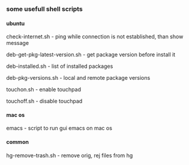 ### some usefull shell scripts

#### ubuntu

check-internet.sh - ping while connection is not established, than show message

deb-get-pkg-latest-version.sh - get package version before install it

deb-installed.sh - list of installed packages

deb-pkg-versions.sh - local and remote package versions

touchon.sh - enable touchpad

touchoff.sh - disable touchpad

#### mac os

emacs - script to run gui emacs on mac os

#### common

hg-remove-trash.sh - remove orig, rej files from hg





